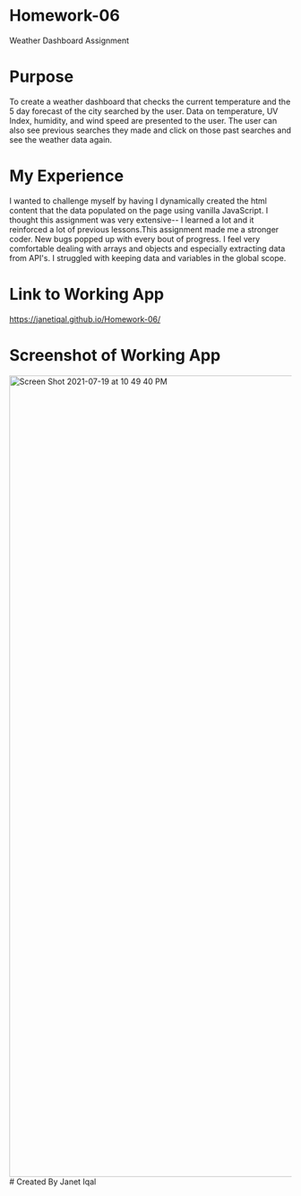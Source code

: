 # Homework-06
Weather Dashboard Assignment
# Purpose
To create a weather dashboard that checks the current temperature and the 5 day forecast of the city searched by the user. Data on temperature, UV Index, humidity, and wind speed are presented to the user. The user can also see previous searches they made and click on those past searches and see the weather data again. 
# My Experience
I wanted to challenge myself by having I dynamically created the html content that the data populated on the page using vanilla JavaScript. I thought this assignment was very extensive-- I learned a lot and it reinforced a lot of previous lessons.This assignment made me a stronger coder. New bugs popped up with every bout of progress. I feel very comfortable dealing with arrays and objects and especially extracting data from API's. I struggled with keeping data and variables in the global scope.
# Link to Working App
https://janetiqal.github.io/Homework-06/
# Screenshot of Working App
<img width="1429" alt="Screen Shot 2021-07-19 at 10 49 40 PM" src="https://user-images.githubusercontent.com/84414488/126261596-629fc3cd-f30e-4d18-8870-f39bbd512ef9.png">
# Created By
Janet Iqal
